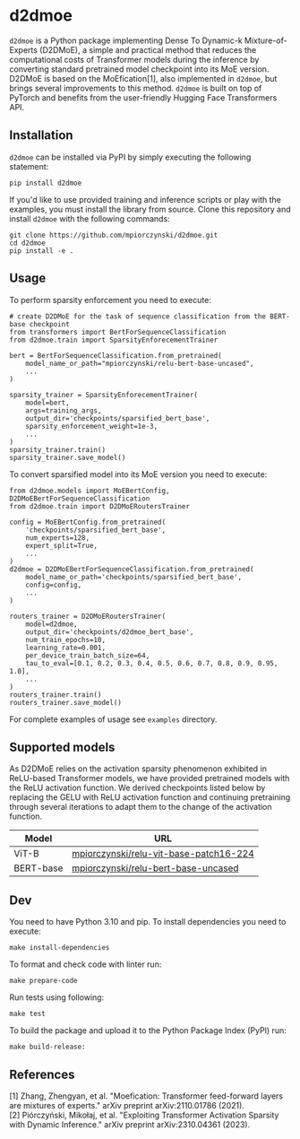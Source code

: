 # d2dmoe
`d2dmoe` is a Python package implementing Dense To Dynamic-k Mixture-of-Experts (D2DMoE), a simple and practical method that reduces the computational costs of Transformer models during the inference by converting standard pretrained model checkpoint into its MoE version.
D2DMoE is based on the MoEfication[1], also implemented in `d2dmoe`, but brings several improvements to this method.
`d2dmoe` is built on top of PyTorch and benefits from the user-friendly Hugging Face Transformers API.

## Installation
`d2dmoe` can be installed via PyPI by simply executing the following statement:
```
pip install d2dmoe
```

If you'd like to use provided training and inference scripts or play with the examples, you must install the library from source. Clone this repository and install `d2dmoe` with the following commands:
```
git clone https://github.com/mpiorczynski/d2dmoe.git
cd d2dmoe
pip install -e .
```

## Usage
To perform sparsity enforcement you need to execute:
```
# create D2DMoE for the task of sequence classification from the BERT-base checkpoint
from transformers import BertForSequenceClassification
from d2dmoe.train import SparsityEnforecementTrainer

bert = BertForSequenceClassification.from_pretrained(
    model_name_or_path="mpiorczynski/relu-bert-base-uncased",
  	...
)

sparsity_trainer = SparsityEnforecementTrainer(
    model=bert,
    args=training_args,
    output_dir='checkpoints/sparsified_bert_base',
    sparsity_enforcement_weight=1e-3,
    ...
)
sparsity_trainer.train()
sparsity_trainer.save_model()
```
To convert sparsified model into its MoE version you need to execute:
```
from d2dmoe.models import MoEBertConfig, D2DMoEBertForSequenceClassification
from d2dmoe.train import D2DMoERoutersTrainer

config = MoEBertConfig.from_pretrained(
    'checkpoints/sparsified_bert_base',
    num_experts=128,
    expert_split=True,
    ...
)
d2dmoe = D2DMoEBertForSequenceClassification.from_pretrained(
    model_name_or_path='checkpoints/sparsified_bert_base',
    config=config,
    ...
)

routers_trainer = D2DMoERoutersTrainer(
    model=d2dmoe,
    output_dir='checkpoints/d2dmoe_bert_base',
    num_train_epochs=10,
    learning_rate=0.001,
    per_device_train_batch_size=64,
    tau_to_eval=[0.1, 0.2, 0.3, 0.4, 0.5, 0.6, 0.7, 0.8, 0.9, 0.95, 1.0],
  	...
)
routers_trainer.train()
routers_trainer.save_model()
```

For complete examples of usage see `examples` directory.


## Supported models

As D2DMoE relies on the activation sparsity phenomenon exhibited in ReLU-based Transformer models, we have provided pretrained models with the ReLU activation function.
We derived checkpoints listed below by replacing the GELU with ReLU activation function and continuing pretraining through several iterations to adapt them to the change of the activation function.

| Model     | URL                                                           |
|-----------|---------------------------------------------------------------|
| ViT-B     | [mpiorczynski/relu-vit-base-patch16-224](https://huggingface.co/mpiorczynski/relu-vit-base-patch16-224) |
| BERT-base | [mpiorczynski/relu-bert-base-uncased](https://huggingface.co/mpiorczynski/relu-bert-base-uncased)    |

## Dev
You need to have Python 3.10 and pip.
To install dependencies you need to execute:
```
make install-dependencies
```
To format and check code with linter run:
```
make prepare-code
```
Run tests using following:
```
make test
```
To build the package and upload it to the Python Package Index (PyPI) run:
```
make build-release:
```

## References
[1] Zhang, Zhengyan, et al. "Moefication: Transformer feed-forward layers are mixtures of experts." arXiv preprint arXiv:2110.01786 (2021). \
[2] Piórczyński, Mikołaj, et al. "Exploiting Transformer Activation Sparsity with Dynamic Inference." arXiv preprint arXiv:2310.04361 (2023).